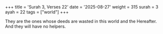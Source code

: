 +++
title = 'Surah 3, Verses 22'
date = '2025-08-27'
weight = 315
surah = 3
ayah = 22
tags = ["world"]
+++

They are the ones whose deeds are wasted in this world and the Hereafter. And they will have no helpers.
